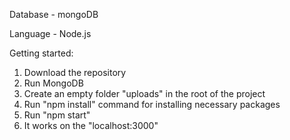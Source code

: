 Database - mongoDB

Language - Node.js

Getting started:

1. Download the repository
2. Run MongoDB
3. Create an empty folder "uploads" in the root of the project
4. Run "npm install" command for installing necessary packages
5. Run "npm start"
6. It works on the "localhost:3000"